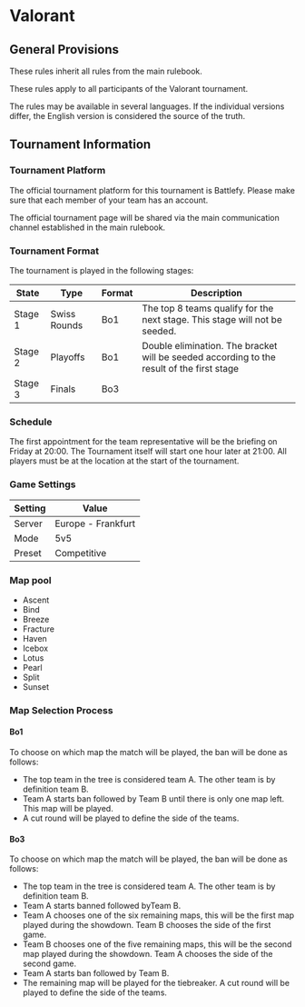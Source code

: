 # Valorant

## General Provisions

These rules inherit all rules from the main rulebook.

These rules apply to all participants of the Valorant tournament.

The rules may be available in several languages. If the individual versions differ, the English version is considered the source of the truth.

## Tournament Information

### Tournament Platform

The official tournament platform for this tournament is Battlefy.
Please make sure that each member of your team has an account.

The official tournament page will be shared via the main communication channel established in the main rulebook.

### Tournament Format

The tournament is played in the following stages:

| State   | Type         | Format | Description                                                                               |
|---------|--------------|--------|-------------------------------------------------------------------------------------------|
| Stage 1 | Swiss Rounds | Bo1    | The top 8 teams qualify for the next stage. This stage will not be seeded.                |
| Stage 2 | Playoffs     | Bo1    | Double elimination. The bracket will be seeded according to the result of the first stage |
| Stage 3 | Finals       | Bo3    |                                                                                           |

### Schedule

The first appointment for the team representative will be the briefing on Friday at 20:00.
The Tournament itself will start one hour later at 21:00.
All players must be at the location at the start of the tournament.

### Game Settings

| Setting | Value              |
|---------|--------------------|
| Server  | Europe - Frankfurt |
| Mode    | 5v5                |
| Preset  | Competitive        |

### Map pool

* Ascent
* Bind
* Breeze
* Fracture
* Haven
* Icebox
* Lotus
* Pearl
* Split
* Sunset

### Map Selection Process

#### Bo1

To choose on which map the match will be played, the ban will be done as follows:

* The top team in the tree is considered team A. The other team is by definition team B.
* Team A starts ban followed by Team B until there is only one map left. This map will be played.
* A cut round will be played to define the side of the teams.

#### Bo3

To choose on which map the match will be played, the ban will be done as follows:

* The top team in the tree is considered team A. The other team is by definition team B.
* Team A starts banned followed byTeam B.
* Team A chooses one of the six remaining maps, this will be the first map played during the showdown. Team B chooses the side of the first game.
* Team B chooses one of the five remaining maps, this will be the second map played during the showdown. Team A chooses the side of the second game.
* Team A starts ban followed by Team B.
* The remaining map will be played for the tiebreaker. A cut round will be played to define the side of the teams.
